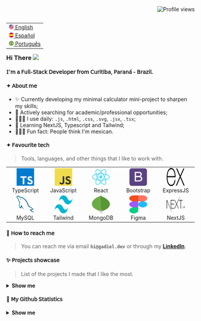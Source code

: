 
<p align="right"> <img src="https://komarev.com/ghpvc/?username=machadogadiel&color=blue" alt="Profile views" /> </p>

<table align="right">
    <tr><td><a href="README.md"><img src="images/us-flag.png" height="13"> English</a></td></tr>
    <tr><td><a href="README_es.md"><img src="images/es-flag.png" height="13"> Español</a></td></tr>
    <tr><td><a href="README_pt.md"><img src="images/br-flag.png" height="13"> Português</a></td></tr>
</table>


### Hi There <img src="https://raw.githubusercontent.com/kaueMarques/kaueMarques/master/hi.gif" height="30px">

#### 𝖨'𝗆 𝖺 𝖥𝗎𝗅𝗅-𝖲𝗍𝖺𝖼𝗄 𝖣𝖾𝗏𝖾𝗅𝗈𝗉𝖾𝗋 𝖿𝗋𝗈𝗆 𝖢𝗎𝗋𝗂𝗍𝗂𝖻𝖺, 𝖯𝖺𝗋𝖺𝗇𝖺́ - 𝖡𝗋𝖺𝗓𝗂𝗅.

#### ✦ 𝖠𝖻𝗈𝗎𝗍 𝗆𝖾

- ✨ Currently developing my minimal calculator mini-project to sharpen my skills;
-  🚀 Actively searching for academic/professional opportunities;
- 🧑🏽‍💻 I use daily: `.js`, `.html`, `.css`, `.svg`, `.jsx`, `.tsx`;
- 🌱 Learning NextJS, Typescript and Tailwind;
- 💁🏽‍♂️ Fun fact: People think I'm mexican.

#### ✦ 𝖥𝖺𝗏𝗈𝗎𝗋𝗂𝗍𝖾 𝗍𝖾𝖼𝗁

> Tools, languages, and other things that I like to work with.

<table>
  <tr>
    <td align="center" width="96">
      <img src="./images/typescript-original.svg" width="48" height="48" alt="TypeScript" />
      <br>TypeScript
    </td>
    <td align="center" width="96">
        <img src="./images/javascript-original.svg" width="48" height="48" alt="JavaScript" />
      <br>JavaScript
    </td>
    <td align="center" width="96">
        <img src="./images/react-original.svg" width="48" height="48" alt="React" />
      <br>React
    </td>
    <td align="center" width="96">
        <img src="./images/bootstrap-plain.svg" width="48" height="48" alt="Bootstrap" />
      <br>Bootstrap
    </td>
    <td align="center" width="96">
        <img src="./images/express-js-original.svg" width="48" height="48" alt="ExpressJS" />
      <br>ExpressJS
    </td>
  </tr>
  <tr>
    <td align="center"  width="96">
        <img src="./images/mysql-original.svg" width="48" height="48" alt="MySQL" />
      <br>MySQL
    </td>
    <td align="center"  width="96">
        <img src="./images/tailwind-css-original.svg" width="48" height="48" alt="Tailwind" />
      <br>Tailwind 
    </td>
    <td align="center"  width="96">
        <img src="./images/mongodb-original.svg" width="48" height="48" alt="MongoDB" />
      <br>MongoDB 
    </td>
    <td align="center"  width="96">
        <img src="./images/figma-original.svg" width="48" height="48" alt="Figma" />
      <br>Figma 
    </td>
    <td align="center"  width="96">
        <img src="./images/nextjs-original.svg" width="48" height="48" alt="NextJS" />
      <br>NextJS 
    </td>
  </tr>
</table>

#### 🙋 𝖧𝗈𝗐 𝗍𝗈 𝗋𝖾𝖺𝖼𝗁 𝗆𝖾

> You can reach me via email **`hi@gadiel.dev`** or through my **[LinkedIn]**.

#### ✨ 𝖯𝗋𝗈𝗃𝖾𝖼𝗍𝗌 𝗌𝗁𝗈𝗐𝖼𝖺𝗌𝖾

> List of the projects I made that I like the most.

<details> 
  <summary><b>Show me</b></summary>
  <p align='left'> 

[![Readme Card](https://github-readme-stats.vercel.app/api/pin/?username=machadogadiel&repo=Bookstore)](https://livraria-react-phi.vercel.app/)

  </p>

<p align='center'> 
  
[![Readme Card](https://github-readme-stats.vercel.app/api/pin/?username=machadogadiel&repo=api-hunt)](https://machadogadiel.github.io/api-hunt/)

  </p>


  <p align='right'> 
  
[![Readme Card](https://github-readme-stats.vercel.app/api/pin/?username=machadogadiel&repo=minimal-calculator)](https://minimal-calculator.vercel.app/)

  </p>

</details>


#### 📅 𝖬𝗒 𝖦𝗂𝗍𝗁𝗎𝖻 𝖲𝗍𝖺𝗍𝗂𝗌𝗍𝗂𝖼𝗌

<details>
  <summary align='left'><b>Show me</b></summary>
  <br/>

![Metrics](https://metrics.lecoq.io/machadogadiel?template=classic&base.hireable=true&base=header%2C%20activity%2C%20community%2C%20repositories%2C%20metadata&base.indepth=false&base.hireable=true&config.timezone=America%2FSao_Paulo)
    <p align="left">
         <img height="137px" src="https://github-readme-stats.vercel.app/api/top-langs/?username=machadogadiel&hide=html&layout=compact&langs_count=8" />
    </p>
</details>

[linkedin]: https://www.linkedin.com/in/gadiel-machado "Gadiel Machado LinkedIn"